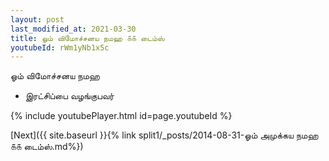 ```yaml
---
layout: post
last_modified_at: 2021-03-30
title: ஓம் விமோச்சனய நமஹ ௧௧ டைம்ஸ்
youtubeId: rWm1yNb1x5c
---
```

 
 
 ஓம் விமோச்சனய நமஹ  
 
 -  இரட்சிப்பை வழங்குபவர் 
 
  
 
  
 
 
 
 
 
 


{% include youtubePlayer.html id=page.youtubeId %}
 
[Next]({{ site.baseurl }}{% link  split1/_posts/2014-08-31-ஓம் அமுக்கய நமஹ ௧௧ டைம்ஸ்.md%})
 
